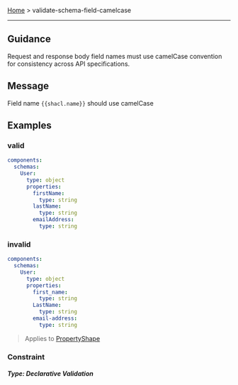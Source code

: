 
[Home](pages/home) > validate-schema-field-camelcase

------

## Guidance
Request and response body field names must use camelCase convention for consistency across API specifications.


## Message
Field name `{{shacl.name}}` should use camelCase


## Examples
### valid
```yaml
components:
  schemas:
    User:
      type: object
      properties:
        firstName:
          type: string
        lastName:
          type: string
        emailAddress:
          type: string

```
### invalid
```yaml
components:
  schemas:
    User:
      type: object
      properties:
        first_name:
          type: string
        LastName:
          type: string
        email-address:
          type: string

```

> Applies to <a href="https://github.com/aml-org/amf/blob/develop/documentation/model.md#PropertyShape" target="_blank">PropertyShape</a>

### Constraint


##### Type: Declarative Validation 